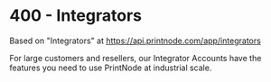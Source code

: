 # 400 - Integrators

Based on "Integrators" at https://api.printnode.com/app/integrators

For large customers and resellers, our Integrator Accounts have the features you need to use PrintNode at industrial scale.
